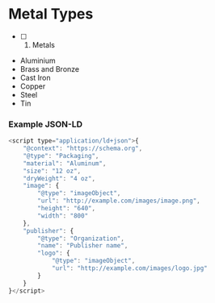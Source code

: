 # Metal Types
- [ ] 1. Metals

+ Aluminium
+ Brass and Bronze
+ Cast Iron
+ Copper
+ Steel
+ Tin 

### Example JSON-LD

```javascript
<script type="application/ld+json">{
    "@context": "https://schema.org",
    "@type": "Packaging",
    "material": "Aluminum",
    "size": "12 oz",
    "dryWeight": "4 oz",
    "image": {
        "@type": "imageObject",
        "url": "http://example.com/images/image.png",
        "height": "640",
        "width": "800"
    },
    "publisher": {
        "@type": "Organization",
        "name": "Publisher name",
        "logo": {
            "@type": "imageObject",
            "url": "http://example.com/images/logo.jpg"
        }
    }
}</script>
```